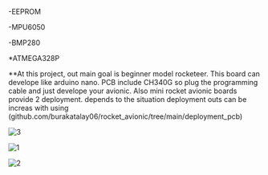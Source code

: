 -EEPROM

-MPU6050

-BMP280

*ATMEGA328P

**At this project, out main goal is beginner model rocketeer.
This board can develope like arduino nano. PCB include CH340G so plug the programming cable and just develope your avionic.
Also mini rocket avionic boards provide 2 deployment.
depends to the situation deployment outs can be increas with using (github.com/burakatalay06/rocket_avionic/tree/main/deployment_pcb)

![3](https://user-images.githubusercontent.com/63429097/215721449-f0b108a4-8001-4268-9535-94dc97022a5e.PNG)

![1](https://user-images.githubusercontent.com/63429097/215721457-4cbf6c9d-6202-45d5-9553-1231a1a5d058.PNG)

![2](https://user-images.githubusercontent.com/63429097/215721458-9e2b368d-795e-4c4b-95d8-b2f9b8f671db.PNG)
